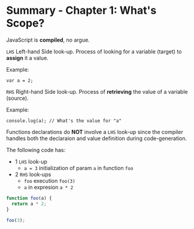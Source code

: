 # Summary - Chapter 1: What's Scope?

JavaScript is __compiled__, no argue.

`LHS` Left-hand Side look-up. Process of looking for a variable (target) to **assign** it a value.

Example:

`var a = 2;`

`RHS` Right-hand Side look-up. Process of **retrieving** the value of a variable (source).

Example:

`console.log(a); // What's the value for "a"`

Functions declarations do __NOT__ involve a `LHS` look-up since the compiler handles both the declaraion and value definition during code-generation.

The following code has:

* 1 `LHS` look-up
  * `a = 3` initialization of param `a` in function `foo`
* 2 `RHS` look-ups
  * `foo` execution `foo(3)`
  * `a` in expresion `a * 2`

```js
function foo(a) {
  return a * 2;
}

foo(3);
```